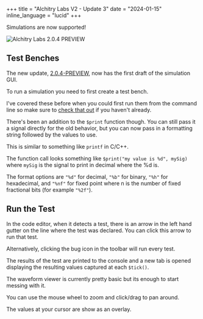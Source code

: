+++
title = "Alchitry Labs V2 - Update 3"
date = "2024-01-15"
inline_language = "lucid"
+++

Simulations are now supported!

![Alchitry Labs 2.0.4 PREVIEW](https://cdn.alchitry.com/labs-v2/alchitry-labs-2.0.4-preview.png)

## Test Benches

The new update, [2.0.4-PREVIEW](https://new.alchitry.com/Alchitry-Labs-V2/download.html), now has the first draft of the simulation GUI.

To run a simulation you need to first create a test bench.

I've covered these before when you could first run them from the command line so make sure to [check that out](@/news/Lucid-V2-Update-2.md) if you haven't already.

There's been an addition to the `$print` function though. You can still pass it a signal directly for the old behavior, but you can now pass in a formatting string followed by the values to use.

This is similar to something like `printf` in C/C++.

The function call looks something like `$print("my value is %d", mySig)` where `mySig` is the signal to print in decimal where the %d is.

The format options are `"%d"` for decimal, `"%b"` for binary, `"%h"` for hexadecimal, and `"%nf"` for fixed point where n is the number of fixed fractional bits (for example `"%2f"`).

## Run the Test

In the code editor, when it detects a test, there is an arrow in the left hand gutter on the line where the test was declared. You can click this arrow to run that test.

Alternatively, clicking the bug icon in the toolbar will run every test.

The results of the test are printed to the console and a new tab is opened displaying the resulting values captured at each `$tick()`. 

The waveform viewer is currently pretty basic but its enough to start messing with it.

You can use the mouse wheel to zoom and click/drag to pan around.

The values at your cursor are show as an overlay.
